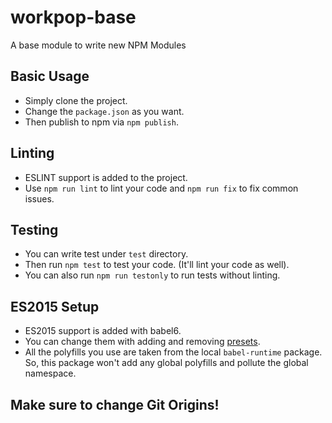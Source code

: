 # workpop-base

A base module to write new NPM Modules

## Basic Usage

* Simply clone the project.
* Change the `package.json` as you want.
* Then publish to npm via `npm publish`.

## Linting

* ESLINT support is added to the project.
* Use `npm run lint` to lint your code and `npm run fix` to fix common issues.

## Testing

* You can write test under `test` directory.
* Then run `npm test` to test your code. (It'll lint your code as well).
* You can also run `npm run testonly` to run tests without linting.

## ES2015 Setup

* ES2015 support is added with babel6.
* You can change them with adding and removing [presets](http://jamesknelson.com/the-six-things-you-need-to-know-about-babel-6/).
* All the polyfills you use are taken from the local `babel-runtime` package. So, this package won't add any global polyfills and pollute the global namespace.

## Make sure to change Git Origins!
